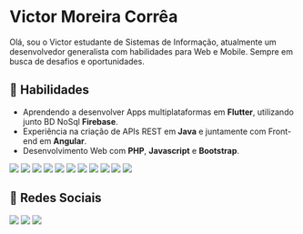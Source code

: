 # Victor Moreira Corrêa
Olá, sou o Victor estudante de Sistemas de Informação, atualmente um desenvolvedor generalista com habilidades para Web e Mobile. Sempre em busca de desafios e oportunidades.

## :rocket: Habilidades <br>
- Aprendendo a desenvolver Apps multiplataformas em <strong>Flutter</strong>, utilizando junto BD NoSql <strong>Firebase</strong>.
- Experiência na criação de APIs REST em <strong>Java</strong> e juntamente com Front-end em <strong>Angular</strong>.
- Desenvolvimento Web com <strong>PHP</strong>, <strong>Javascript</strong> e <strong>Bootstrap</strong>.

<img src="https://img.shields.io/badge/Flutter-02569B?style=for-the-badge&logo=flutter&logoColor=white" /> <img src="https://img.shields.io/badge/firebase-ffca28?style=for-the-badge&logo=firebase&logoColor=white" />  <img src="https://img.shields.io/badge/Java-ED8B00?style=for-the-badge&logo=java&logoColor=white" /> <img src="https://img.shields.io/badge/Angular-DD0031?style=for-the-badge&logo=angular&logoColor=white" />  <img src="https://img.shields.io/badge/HTML-239120?style=for-the-badge&logo=html5&logoColor=white" />  <img src="https://img.shields.io/badge/CSS-239120?&style=for-the-badge&logo=css3&logoColor=white" />  <img src="https://img.shields.io/badge/JavaScript-F7DF1E?style=for-the-badge&logo=javascript&logoColor=black" />  <img src="https://img.shields.io/badge/PHP-777BB4?style=for-the-badge&logo=php&logoColor=white" />  <img src="https://img.shields.io/badge/Docker-2CA5E0?style=for-the-badge&logo=docker&logoColor=white" />  <img src="https://img.shields.io/badge/Git-F05032?style=for-the-badge&logo=git&logoColor=white" />  <img src="https://img.shields.io/badge/Visual_Studio_Code-0078D4?style=for-the-badge&logo=visual%20studio%20code&logoColor=white" /> 



## :iphone: Redes Sociais
[<img src="https://img.shields.io/badge/twitter-%231DA1F2.svg?&style=for-the-badge&logo=twitter&logoColor=white" />](https://twitter.com/victor_moreiraa) 
[<img src="https://img.shields.io/badge/linkedin-%230077B5.svg?&style=for-the-badge&logo=linkedin&logoColor=white" />](https://www.linkedin.com/in/victor-moreira-2910b6129) [<img src = "https://img.shields.io/badge/instagram-%23E4405F.svg?&style=for-the-badge&logo=instagram&logoColor=white">](https://www.instagram.com/_victor_moreira_/)
